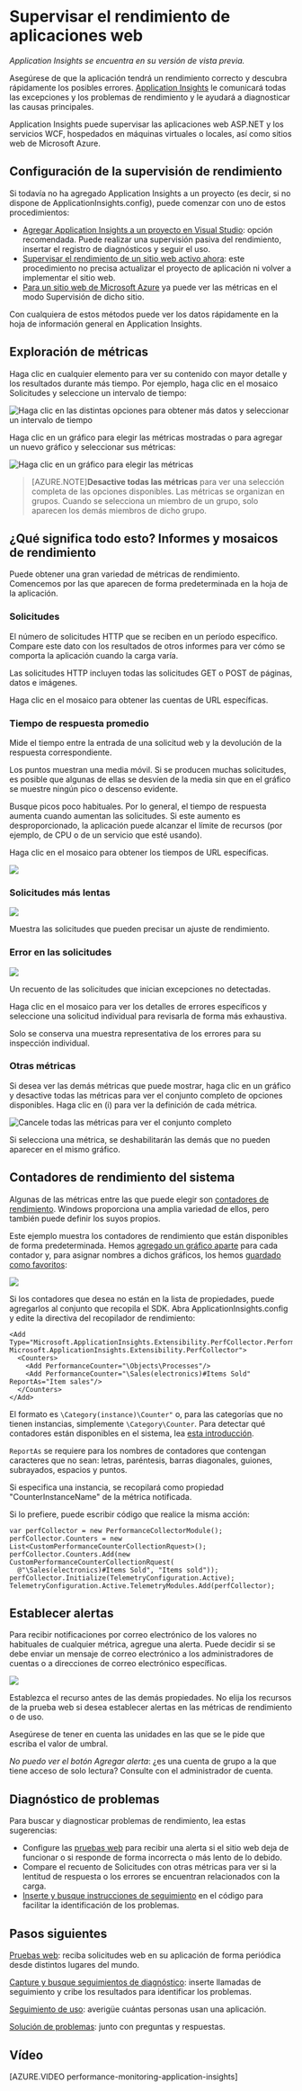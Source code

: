 <properties 
	pageTitle="Supervisar el estado y el uso de su aplicación con Application Insights" 
	description="Introducción a Application Insights. Analice el uso, la disponibilidad y el rendimiento de sus aplicaciones web de Microsoft Azure o local." 
	services="application-insights" 
    documentationCenter=""
	authors="alancameronwills" 
	manager="keboyd"/>

<tags 
	ms.service="application-insights" 
	ms.workload="tbd" 
	ms.tgt_pltfrm="ibiza" 
	ms.devlang="na" 
	ms.topic="article" 
	ms.date="04/02/2015" 
	ms.author="awills"/>
 
# Supervisar el rendimiento de aplicaciones web

*Application Insights se encuentra en su versión de vista previa.*


Asegúrese de que la aplicación tendrá un rendimiento correcto y descubra rápidamente los posibles errores. [Application Insights][start] le comunicará todas las excepciones y los problemas de rendimiento y le ayudará a diagnosticar las causas principales.

Application Insights puede supervisar las aplicaciones web ASP.NET y los servicios WCF, hospedados en máquinas virtuales o locales, así como sitios web de Microsoft Azure.


## <a name="setup"></a>Configuración de la supervisión de rendimiento

Si todavía no ha agregado Application Insights a un proyecto (es decir, si no dispone de ApplicationInsights.config), puede comenzar con uno de estos procedimientos:

* [Agregar Application Insights a un proyecto en Visual Studio][greenbrown]\: opción recomendada. Puede realizar una supervisión pasiva del rendimiento, insertar el registro de diagnósticos y seguir el uso.
* [Supervisar el rendimiento de un sitio web activo ahora][redfield]\: este procedimiento no precisa actualizar el proyecto de aplicación ni volver a implementar el sitio web.
* [Para un sitio web de Microsoft Azure](../insights-how-to-customize-monitoring.md) ya puede ver las métricas en el modo Supervisión de dicho sitio. 

Con cualquiera de estos métodos puede ver los datos rápidamente en la hoja de información general en Application Insights.


## <a name="view"></a>Exploración de métricas

Haga clic en cualquier elemento para ver su contenido con mayor detalle y los resultados durante más tiempo. Por ejemplo, haga clic en el mosaico Solicitudes y seleccione un intervalo de tiempo:


![Haga clic en las distintas opciones para obtener más datos y seleccionar un intervalo de tiempo](./media/app-insights-web-monitor-performance/appinsights-48metrics.png)

Haga clic en un gráfico para elegir las métricas mostradas o para agregar un nuevo gráfico y seleccionar sus métricas:

![Haga clic en un gráfico para elegir las métricas](./media/app-insights-web-monitor-performance/appinsights-61perfchoices.png)

> [AZURE.NOTE]**Desactive todas las métricas** para ver una selección completa de las opciones disponibles. Las métricas se organizan en grupos. Cuando se selecciona un miembro de un grupo, solo aparecen los demás miembros de dicho grupo.


## <a name="metrics"></a>¿Qué significa todo esto? Informes y mosaicos de rendimiento

Puede obtener una gran variedad de métricas de rendimiento. Comencemos por las que aparecen de forma predeterminada en la hoja de la aplicación.


### Solicitudes

El número de solicitudes HTTP que se reciben en un período específico. Compare este dato con los resultados de otros informes para ver cómo se comporta la aplicación cuando la carga varía.

Las solicitudes HTTP incluyen todas las solicitudes GET o POST de páginas, datos e imágenes.

Haga clic en el mosaico para obtener las cuentas de URL específicas.

### Tiempo de respuesta promedio

Mide el tiempo entre la entrada de una solicitud web y la devolución de la respuesta correspondiente.

Los puntos muestran una media móvil. Si se producen muchas solicitudes, es posible que algunas de ellas se desvíen de la media sin que en el gráfico se muestre ningún pico o descenso evidente.

Busque picos poco habituales. Por lo general, el tiempo de respuesta aumenta cuando aumentan las solicitudes. Si este aumento es desproporcionado, la aplicación puede alcanzar el límite de recursos (por ejemplo, de CPU o de un servicio que esté usando).

Haga clic en el mosaico para obtener los tiempos de URL específicas.

![](./media/app-insights-web-monitor-performance/appinsights-42reqs.png)


### Solicitudes más lentas

![](./media/app-insights-web-monitor-performance/appinsights-44slowest.png)

Muestra las solicitudes que pueden precisar un ajuste de rendimiento.


### Error en las solicitudes

![](./media/app-insights-web-monitor-performance/appinsights-46failed.png)

Un recuento de las solicitudes que inician excepciones no detectadas.

Haga clic en el mosaico para ver los detalles de errores específicos y seleccione una solicitud individual para revisarla de forma más exhaustiva.

Solo se conserva una muestra representativa de los errores para su inspección individual.

### Otras métricas

Si desea ver las demás métricas que puede mostrar, haga clic en un gráfico y desactive todas las métricas para ver el conjunto completo de opciones disponibles. Haga clic en (i) para ver la definición de cada métrica.

![Cancele todas las métricas para ver el conjunto completo](./media/app-insights-web-monitor-performance/appinsights-62allchoices.png)


Si selecciona una métrica, se deshabilitarán las demás que no pueden aparecer en el mismo gráfico.

## Contadores de rendimiento del sistema

Algunas de las métricas entre las que puede elegir son [contadores de rendimiento](http://www.codeproject.com/Articles/8590/An-Introduction-To-Performance-Counters). Windows proporciona una amplia variedad de ellos, pero también puede definir los suyos propios.

Este ejemplo muestra los contadores de rendimiento que están disponibles de forma predeterminada. Hemos [agregado un gráfico aparte](app-insights-metrics-explorer.md#editing-charts-and-grids) para cada contador y, para asignar nombres a dichos gráficos, los hemos [guardado como favoritos](app-insights-metrics-explorer.md#editing-charts-and-grids):

![](./media/app-insights-web-monitor-performance/sys-perf.png)


Si los contadores que desea no están en la lista de propiedades, puede agregarlos al conjunto que recopila el SDK. Abra ApplicationInsights.config y edite la directiva del recopilador de rendimiento:

    <Add Type="Microsoft.ApplicationInsights.Extensibility.PerfCollector.PerformanceCollectorModule, Microsoft.ApplicationInsights.Extensibility.PerfCollector">
      <Counters>
        <Add PerformanceCounter="\Objects\Processes"/>
        <Add PerformanceCounter="\Sales(electronics)#Items Sold" ReportAs="Item sales"/>
      </Counters>
    </Add>

El formato es `\Category(instance)\Counter"` o, para las categorías que no tienen instancias, simplemente `\Category\Counter`. Para detectar qué contadores están disponibles en el sistema, lea [esta introducción](http://www.codeproject.com/Articles/8590/An-Introduction-To-Performance-Counters).

`ReportAs` se requiere para los nombres de contadores que contengan caracteres que no sean: letras, paréntesis, barras diagonales, guiones, subrayados, espacios y puntos.

Si especifica una instancia, se recopilará como propiedad "CounterInstanceName" de la métrica notificada.

Si lo prefiere, puede escribir código que realice la misma acción:

    var perfCollector = new PerformanceCollectorModule();
    perfCollector.Counters = new List<CustomPerformanceCounterCollectionRquest>();
    perfCollector.Counters.Add(new CustomPerformanceCounterCollectionRquest(
      @"\Sales(electronics)#Items Sold", "Items sold"));
    perfCollector.Initialize(TelemetryConfiguration.Active);
    TelemetryConfiguration.Active.TelemetryModules.Add(perfCollector);



## Establecer alertas

Para recibir notificaciones por correo electrónico de los valores no habituales de cualquier métrica, agregue una alerta. Puede decidir si se debe enviar un mensaje de correo electrónico a los administradores de cuentas o a direcciones de correo electrónico específicas.

![](./media/app-insights-web-monitor-performance/appinsights-413setMetricAlert.png)

Establezca el recurso antes de las demás propiedades. No elija los recursos de la prueba web si desea establecer alertas en las métricas de rendimiento o de uso.

Asegúrese de tener en cuenta las unidades en las que se le pide que escriba el valor de umbral.

*No puedo ver el botón Agregar alerta*: ¿es una cuenta de grupo a la que tiene acceso de solo lectura? Consulte con el administrador de cuenta.

## <a name="diagnosis"></a>Diagnóstico de problemas

Para buscar y diagnosticar problemas de rendimiento, lea estas sugerencias:

* Configure las [pruebas web][availability] para recibir una alerta si el sitio web deja de funcionar o si responde de forma incorrecta o más lento de lo debido. 
* Compare el recuento de Solicitudes con otras métricas para ver si la lentitud de respuesta o los errores se encuentran relacionados con la carga.
* [Inserte y busque instrucciones de seguimiento][diagnostic] en el código para facilitar la identificación de los problemas.

## <a name="next"></a>Pasos siguientes

[Pruebas web][availability]\: reciba solicitudes web en su aplicación de forma periódica desde distintos lugares del mundo.

[Capture y busque seguimientos de diagnóstico][diagnostic]\: inserte llamadas de seguimiento y cribe los resultados para identificar los problemas.

[Seguimiento de uso][usage]\: averigüe cuántas personas usan una aplicación.

[Solución de problemas][qna]\: junto con preguntas y respuestas.

## Vídeo

[AZURE.VIDEO performance-monitoring-application-insights]

<!--Link references-->

[availability]: app-insights-monitor-web-app-availability.md
[diagnostic]: app-insights-diagnostic-search.md
[greenbrown]: app-insights-start-monitoring-app-health-usage.md
[qna]: app-insights-troubleshoot-faq.md
[redfield]: app-insights-monitor-performance-live-website-now.md
[start]: app-insights-get-started.md
[usage]: app-insights-web-track-usage.md

 

<!---HONumber=August15_HO8-->